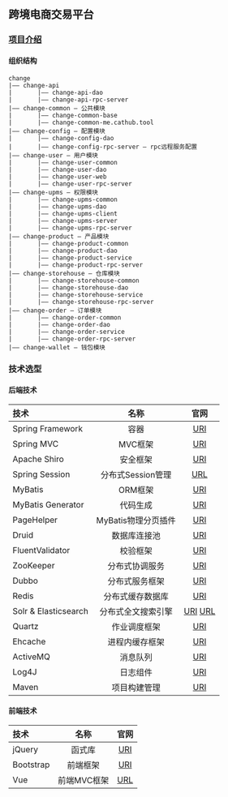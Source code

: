 ## 跨境电商交易平台

### [项目介绍](http://www.cnsoftbei.com/bencandy.php?fid=151&aid=1616)

#### 组织结构
```$xslt
change
|—— change-api
|       |—— change-api-dao
|       |—— change-api-rpc-server
|—— change-common — 公共模块
|       |—— change-common-base
|       |—— change-common-me.cathub.tool
|—— change-config — 配置模块
|       |—— change-config-dao
|       |—— change-config-rpc-server — rpc远程服务配置
|—— change-user — 用户模块
|       |—— change-user-common
|       |—— change-user-dao
|       |—— change-user-web
|       |—— change-user-rpc-server
|—— change-upms — 权限模块
|       |—— change-upms-common
|       |—— change-upms-dao
|       |—— change-upms-client
|       |—— change-upms-server
|       |—— change-upms-rpc-server
|—— change-product — 产品模块
|       |—— change-product-common
|       |—— change-product-dao
|       |—— change-product-service
|       |—— change-product-rpc-server
|—— change-storehouse — 仓库模块
|       |—— change-storehouse-common
|       |—— change-storehouse-dao
|       |—— change-storehouse-service
|       |—— change-storehouse-rpc-server
|—— change-order — 订单模块
|       |—— change-order-common
|       |—— change-order-dao
|       |—— change-order-service
|       |—— change-order-rpc-server
|—— change-wallet — 钱包模块
```

### 技术选型
#### 后端技术
| 技术 | 名称| 官网 |
| :--- | :---: | :---: |
| Spring Framework | 容器 | [URI](http://projects.spring.io/spring-framework/) |
| Spring MVC | MVC框架 | [URI](http://docs.spring.io/spring/docs/current/spring-framework-reference/htmlsingle/#mvc) |
| Apache Shiro | 安全框架 | [URI](http://shiro.apache.org/) |
| Spring Session | 分布式Session管理 | [URL](http://projects.spring.io/spring-session/) |
| MyBatis | ORM框架 | [URI](http://www.mybatis.org/mybatis-3/zh/index.html) |
| MyBatis Generator | 代码生成 | [URI](http://www.mybatis.org/generator/index.html) |
| PageHelper | MyBatis物理分页插件 | [URI](http://git.oschina.net/free/Mybatis_PageHelper) |
| Druid | 数据库连接池 | [URI](https://github.com/alibaba/druid) |
| FluentValidator | 校验框架 | [URI](https://github.com/neoremind/fluent-validator) |
| ZooKeeper | 分布式协调服务 | [URI](http://zookeeper.apache.org/) |
| Dubbo | 分布式服务框架 | [URI](http://dubbo.io/) |
| Redis | 分布式缓存数据库 | [URI](https://redis.io/) |
| Solr & Elasticsearch | 分布式全文搜索引擎 | [URI](http://lucene.apache.org/solr/) [URL](https://www.elastic.co/) |
| Quartz | 作业调度框架 | [URI](http://www.quartz-scheduler.org/) |
| Ehcache | 进程内缓存框架 | [URI](http://www.ehcache.org/) |
| ActiveMQ | 消息队列 | [URI](http://activemq.apache.org/) |
| Log4J | 日志组件 | [URI](http://logging.apache.org/log4j/1.2/) |
| Maven | 项目构建管理 | [URI](http://maven.apache.org/) |

#### 前端技术
| 技术 | 名称| 官网 |
| :--- | :---: | :---: |
| jQuery | 函式库 | [URI](http://jquery.com/) |
| Bootstrap	 | 前端框架 | [URI](http://getbootstrap.com/) |
| Vue | 前端MVC框架 | [URL](https://cn.vuejs.org/) |